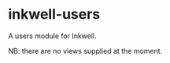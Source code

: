 inkwell-users
=============

A users module for Inkwell.

NB: there are no views supplied at the moment.
